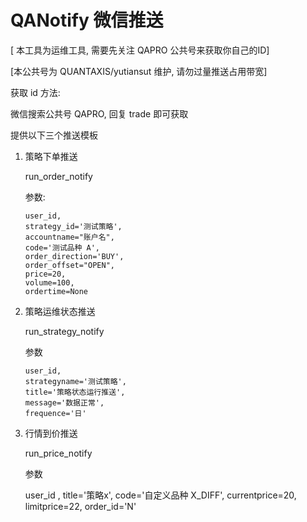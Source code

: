 # QANotify 微信推送


[ 本工具为运维工具, 需要先关注 QAPRO 公共号来获取你自己的ID]

[本公共号为 QUANTAXIS/yutiansut 维护, 请勿过量推送占用带宽]

获取 id 方法:

微信搜索公共号 QAPRO, 回复 trade 即可获取


提供以下三个推送模板


1. 策略下单推送

    run_order_notify

    参数:
    ```
    user_id, 
    strategy_id='测试策略', 
    accountname="账户名", 
    code='测试品种 A', 
    order_direction='BUY', 
    order_offset="OPEN", 
    price=20, 
    volume=100, 
    ordertime=None
    ```
2. 策略运维状态推送

    run_strategy_notify

    参数
    ```
    user_id,
    strategyname='测试策略',
    title='策略状态运行推送',
    message='数据正常',
    frequence='日'
    ```


3. 行情到价推送

    run_price_notify


    参数

    user_id ,
    title='策略x',
    code='自定义品种  X_DIFF',
    currentprice=20,
    limitprice=22,
    order_id='N'